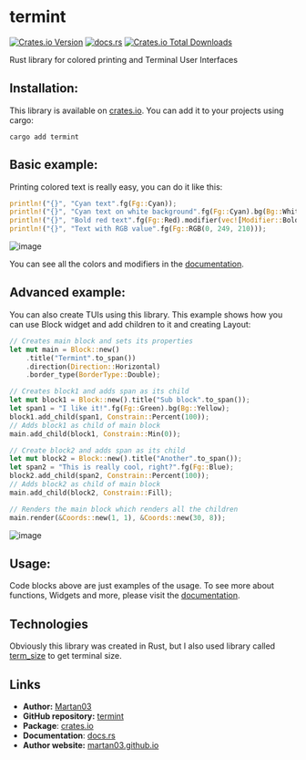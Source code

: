 # termint

[![Crates.io Version](https://img.shields.io/crates/v/termint?logo=rust)](https://crates.io/crates/termint)
[![docs.rs](https://img.shields.io/docsrs/termint?logo=rust)](https://docs.rs/termint/latest/termint/)
[![Crates.io Total Downloads](https://img.shields.io/crates/d/termint)](https://crates.io/crates/termint)

Rust library for colored printing and Terminal User Interfaces

## Installation:

This library is available on [crates.io](https://crates.io/crates/termint).
You can add it to your projects using cargo:
```terminal
cargo add termint
```

## Basic example:

Printing colored text is really easy, you can do it like this:

```rust
println!("{}", "Cyan text".fg(Fg::Cyan));
println!("{}", "Cyan text on white background".fg(Fg::Cyan).bg(Bg::White));
println!("{}", "Bold red text".fg(Fg::Red).modifier(vec![Modifier::Bold]));
println!("{}", "Text with RGB value".fg(Fg::RGB(0, 249, 210)));
```
![image](https://github.com/Martan03/termint/assets/46300167/c906a565-69b5-4664-9db0-ad89ff457cbb)

You can see all the colors and modifiers in the
[documentation](https://docs.rs/termint/latest/termint/).

## Advanced example:

You can also create TUIs using this library. This example shows how you can
use Block widget and add children to it and creating Layout:

```rust
// Creates main block and sets its properties
let mut main = Block::new()
    .title("Termint".to_span())
    .direction(Direction::Horizontal)
    .border_type(BorderType::Double);

// Creates block1 and adds span as its child
let mut block1 = Block::new().title("Sub block".to_span());
let span1 = "I like it!".fg(Fg::Green).bg(Bg::Yellow);
block1.add_child(span1, Constrain::Percent(100));
// Adds block1 as child of main block
main.add_child(block1, Constrain::Min(0));

// Create block2 and adds span as its child
let mut block2 = Block::new().title("Another".to_span());
let span2 = "This is really cool, right?".fg(Fg::Blue);
block2.add_child(span2, Constrain::Percent(100));
// Adds block2 as child of main block
main.add_child(block2, Constrain::Fill);

// Renders the main block which renders all the children
main.render(&Coords::new(1, 1), &Coords::new(30, 8));
```
![image](https://github.com/Martan03/termint/assets/46300167/cdd0850b-1952-4c4b-8dec-b49c30d59f6d)

## Usage:

Code blocks above are just examples of the usage. To see more about functions,
Widgets and more, please visit the
[documentation](https://docs.rs/termint/latest/termint/).

## Technologies

Obviously this library was created in Rust, but I also used library called
[term_size](https://docs.rs/term_size/latest/term_size/) to get terminal size.

## Links

- **Author:** [Martan03](https://github.com/Martan03)
- **GitHub repository:** [termint](https://github.com/Martan03/termint)
- **Package**: [crates.io](https://crates.io/crates/termint)
- **Documentation**: [docs.rs](https://docs.rs/termint/latest/termint/)
- **Author website:** [martan03.github.io](https://martan03.github.io)

